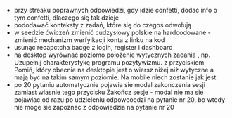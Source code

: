 - przy streaku poprawnych odpowiedzi, gdy idzie confetti, dodać info o tym confetti, dlaczego się tak dzieje
- pododawać konteksty z zadań, które się do czegoś odwołują
- w seedzie ćwiczeń zmienić cudzysłowy polskie na hardcodowane - zmienić mechanizm werfyikacji konta z linku na kod
- usunąc recapctcha badge z login, register i dashboard
- na desktop wyrównać poziomo położenie wytycznych zadania , np. Uzupełnij charakterystykę programu pozytywizmu. z przyciskiem Pomiń, który obecnie na desktopie jest o wiersz niżej niż wytyczne a mają być na takim samym poziomie. Na mobile niech zostanie jak jest
- po 20 pytaniu automatycznie pojawia sie modal zakonczenia sesji zamiast wlasnie tego przycisku Zakończ sesje - modal nie ma sie pojawiac od razu po udzieleniu odpoweoedzi na pytanie nr 20, bo wtedy nie moge sie zapoznac z odpowiedzia na pytanie nr 20

